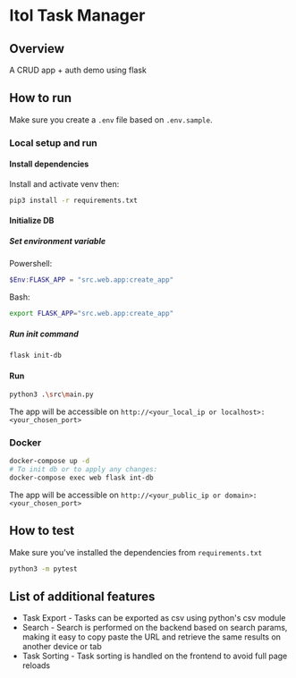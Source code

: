 # Itol Task Manager

## Overview

A CRUD app + auth demo using flask

## How to run

Make sure you create a `.env` file based on `.env.sample`.

### Local setup and run

#### Install dependencies

Install and activate venv then:

```sh
pip3 install -r requirements.txt
```

#### Initialize DB

##### Set environment variable

Powershell:

```ps1
$Env:FLASK_APP = "src.web.app:create_app"
```

Bash:

```sh
export FLASK_APP="src.web.app:create_app"
```

##### Run init command

```sh
flask init-db
```

#### Run

```sh
python3 .\src\main.py
```

The app will be accessible on `http://<your_local_ip or localhost>:<your_chosen_port>`

### Docker

```sh
docker-compose up -d
# To init db or to apply any changes:
docker-compose exec web flask int-db
```

The app will be accessible on `http://<your_public_ip or domain>:<your_chosen_port>`

## How to test

Make sure you've installed the dependencies from `requirements.txt`

```sh
python3 -m pytest
```

## List of additional features

- Task Export - Tasks can be exported as csv using python's csv module
- Search - Search is performed on the backend based on search params, making it easy to copy paste the URL and retrieve the same results on another device or tab
- Task Sorting - Task sorting is handled on the frontend to avoid full page reloads
